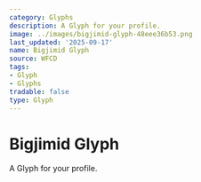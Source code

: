 ```yaml
---
category: Glyphs
description: A Glyph for your profile.
image: ../images/bigjimid-glyph-48eee36b53.png
last_updated: '2025-09-17'
name: Bigjimid Glyph
source: WFCD
tags:
- Glyph
- Glyphs
tradable: false
type: Glyph
---
```


# Bigjimid Glyph

A Glyph for your profile.

